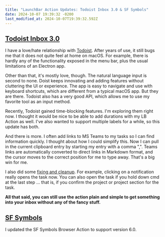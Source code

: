 ```yaml
---
title: "LaunchBar Action Updates: Todoist Inbox 3.0 & SF Symbols"
date: 2024-10-07 19:39:32 -0200
last_modified_at: 2024-10-07T19:39:32.592Z
---
```


## [Todoist Inbox 3.0](https://github.com/Ptujec/LaunchBar/tree/master/Todoist-Inbox)

I have a love/hate relationship with [Todoist](https://todoist.com/). After years of use, it still bugs me that it does not quite feel at home on macOS. For example, there is hardly any of the functionality exposed in the menu bar, plus the usual limitations of an Electron app.

Other than that, it's mostly love, though. The natural language input is second to none. Doist keeps innovating and adding features without cluttering the UI or experience. The app is easy to navigate and use with keyboard shortcuts, which are different from a typical macOS app. But they are there. 
Todoist also has a very good API, which allows me to use my favorite tool as an input method.  

Recently, Todoist gained time-blocking features. I'm exploring them right now. I thought it would be nice to be able to add durations with my LB Action as well. I've also wanted to support multiple labels for a while, so this update has both. 

And there is more. I often add links to MS Teams to my tasks so I can find information quickly. I thought about how I could simplify this. Now I can pull in the current clipboard entry by starting my entry with a comma ",". Teams links are automatically converted to direct links in Markdown format, and the cursor moves to the correct position for me to type away. That's a big win for me.

I also did some [fixing and cleanup](https://github.com/Ptujec/LaunchBar/commit/163dfe5bdb95a26f594bf27f00ca496f620833b6). For example, clicking on a notification really opens the task now. You can also open the task if you hold down cmd at the last step … that is, if you confirm the project or project section for the task. 

**All that said, you can still use the action plain and simple to get something into your inbox without any of the fancy stuff.**

## [SF Symbols](https://github.com/Ptujec/LaunchBar/tree/master/SF-Symbols-Browser)

I updated the SF Symbols Browser Action to support version 6.0. 